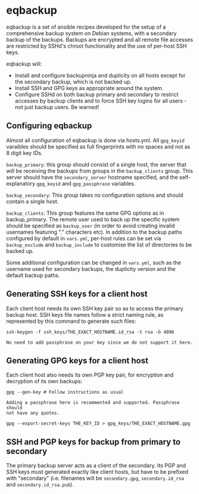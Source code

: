 eqbackup
========

eqbackup is a set of ansible recipes developed for the setup of a
comprehensive backup system on Debian systems, with a secondary backup
of the backups. Backups are encrypted and all remote file accesses are
restricted by SSHd's chroot functionality and the use of per-host SSH
keys.

eqbackup will:
* Install and configure backupninja and duplicity on all hosts except
  for the secondary backup, which is not backed up.
* Install SSH and GPG keys as appropriate around the system.
* Configure SSHd on both backup primary and secondary to restrict
  accesses by backup clients and to force SSH key logins for all
  users - not just backup users. Be warned!

Configuring eqbackup
-------

Almost all configuration of eqbackup is done via hosts.yml. All
`gpg_keyid` varaibles should be specified as full fingerprints with no
spaces and not as 8 digit key IDs.

`backup_primary`: this group should consist of a single host, the
server that will be receiving the backups from groups in the
`backup_clients` group. This server should have the `secondary_server`
hostname specified, and the self-explanatory `gpg_keyid` and
`gpg_passphrase` variables.

`backup_secondary`: This group takes no configuration options and
should contain a single host.

`backup_clients`: This group features the same GPG options as in
backup_primary. The remote user used to back up the specific system
should be specified as `backup_user` (in order to avoid creating
invalid usernames featuring "." characters etc). In addition to the
backup paths configured by default in `vars.yml`, per-host rules can
be set via `backup_exclude` and `backup_include` to customise the list
of directories to be backed up.

Some additional configuration can be changed in `vars.yml`, such as the
username used for secondary backups, the duplicity version and the
default backup paths.

Generating SSH keys for a client host
--------

Each client host needs its own SSH key pair so as to access the primary backup
host. SSH keys file names follow a strict naming rule, as represented by this
command to generate such files:

    ssh-keygen -f ssh_keys/THE_EXACT_HOSTNAME.id_rsa -t rsa -b 4096

    No need to add passphrase on your key since we do not support it here.

Generating GPG keys for a client host
--------

Each client host also needs its own PGP key pair, for encryption and decryption
of its own backups:

    gpg --gen-key # Follow instructions as usual

    Adding a passphrase here is recommented and supported. Passphrase should
    not have any quotes.

    gpg --export-secret-keys THE_KEY_ID > gpg_keys/THE_EXACT_HOSTNAME.gpg

SSH and PGP keys for backup from primary to secondary
--------

The primary backup server acts as a client of the secondary. Its PGP and SSH
keys must generated exactly like client hosts, but have to be prefixed with
"secondary" (i.e. filenames will be `secondary.gpg`, `secondary.id_rsa` and
`secondary.id_rsa.pub`).
